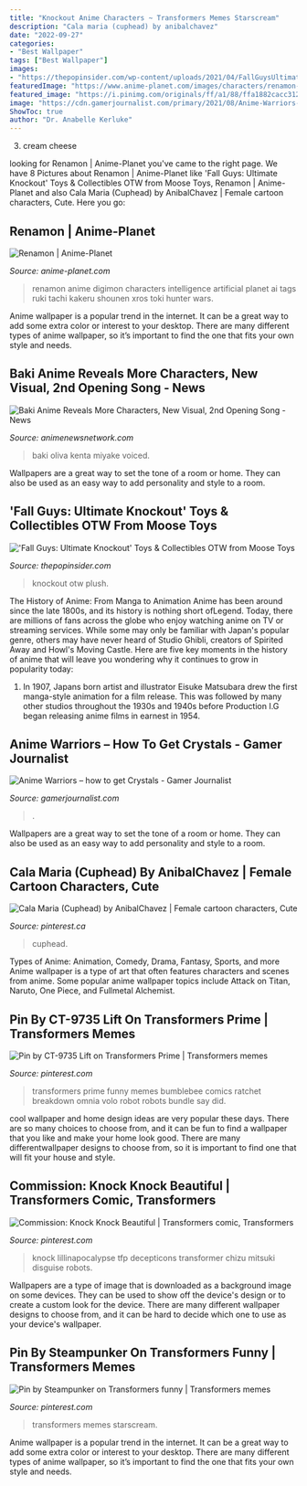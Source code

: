 ```yaml
---
title: "Knockout Anime Characters ~ Transformers Memes Starscream"
description: "Cala maria (cuphead) by anibalchavez"
date: "2022-09-27"
categories:
- "Best Wallpaper"
tags: ["Best Wallpaper"]
images:
- "https://thepopinsider.com/wp-content/uploads/2021/04/FallGuysUltimateKnockout_Logo.jpg"
featuredImage: "https://www.anime-planet.com/images/characters/renamon-5945.jpg?t=1325653143"
featured_image: "https://i.pinimg.com/originals/ff/a1/88/ffa1882cacc312c7ea7774abbe98f66e.jpg"
image: "https://cdn.gamerjournalist.com/primary/2021/08/Anime-Warriors-–-how-to-get-Crystals.jpg"
ShowToc: true
author: "Dr. Anabelle Kerluke"
---
```



3. cream cheese 

	

		
looking for Renamon | Anime-Planet you've came to the right page. We have 8 Pictures about Renamon | Anime-Planet like &#039;Fall Guys: Ultimate Knockout&#039; Toys &amp; Collectibles OTW from Moose Toys, Renamon | Anime-Planet and also Cala Maria (Cuphead) by AnibalChavez | Female cartoon characters, Cute. Here you go:
		
    
## Renamon | Anime-Planet

<img loading=lazy src="https://www.anime-planet.com/images/characters/renamon-5945.jpg?t=1325653143" onerror="this.onerror=null;this.src='https://tse4.mm.bing.net/th?id=OIP.VhbAjydeGDNW0BRrQ4jYUAAAAA&amp;pid=15.1';" alt="Renamon | Anime-Planet">

_Source: anime-planet.com_

>renamon anime digimon characters intelligence artificial planet ai tags ruki tachi kakeru shounen xros toki hunter wars. 

	

Anime wallpaper is a popular trend in the internet. It can be a great way to add some extra color or interest to your desktop. There are many different types of anime wallpaper, so it’s important to find the one that fits your own style and needs.

    
## Baki Anime Reveals More Characters, New Visual, 2nd Opening Song - News

<img loading=lazy src="https://www.animenewsnetwork.com/thumbnails/fit500x500/cms/news.2/136989/baki4.jpg" onerror="this.onerror=null;this.src='https://tse4.mm.bing.net/th?id=OIP.XNDrYoDBkmEdNiar10YIBQAAAA&amp;pid=15.1';" alt="Baki Anime Reveals More Characters, New Visual, 2nd Opening Song - News">

_Source: animenewsnetwork.com_

>baki oliva kenta miyake voiced. 

	

Wallpapers are a great way to set the tone of a room or home. They can also be used as an easy way to add personality and style to a room.

    
## &#039;Fall Guys: Ultimate Knockout&#039; Toys &amp; Collectibles OTW From Moose Toys

<img loading=lazy src="https://thepopinsider.com/wp-content/uploads/2021/04/FallGuysUltimateKnockout_Logo.jpg" onerror="this.onerror=null;this.src='https://tse2.mm.bing.net/th?id=OIP.BrvXhctASedsE6KnbRUYxwHaEK&amp;pid=15.1';" alt="&#039;Fall Guys: Ultimate Knockout&#039; Toys &amp; Collectibles OTW from Moose Toys">

_Source: thepopinsider.com_

>knockout otw plush. 

	

The History of Anime: From Manga to Animation
Anime has been around since the late 1800s, and its history is nothing short ofLegend. Today, there are millions of fans across the globe who enjoy watching anime on TV or streaming services. While some may only be familiar with Japan's popular genre, others may have never heard of Studio Ghibli, creators of Spirited Away and Howl's Moving Castle. Here are five key moments in the history of anime that will leave you wondering why it continues to grow in popularity today:
1) In 1907, Japans born artist and illustrator Eisuke Matsubara drew the first manga-style animation for a film release. This was followed by many other studios throughout the 1930s and 1940s before Production I.G began releasing anime films in earnest in 1954.

    
## Anime Warriors – How To Get Crystals - Gamer Journalist

<img loading=lazy src="https://cdn.gamerjournalist.com/primary/2021/08/Anime-Warriors-–-how-to-get-Crystals.jpg" onerror="this.onerror=null;this.src='https://tse4.mm.bing.net/th?id=OIP.vwWW6xOwiG_1ZY2Otdad7gHaEK&amp;pid=15.1';" alt="Anime Warriors – how to get Crystals - Gamer Journalist">

_Source: gamerjournalist.com_

>. 

	

Wallpapers are a great way to set the tone of a room or home. They can also be used as an easy way to add personality and style to a room.

    
## Cala Maria (Cuphead) By AnibalChavez | Female Cartoon Characters, Cute

<img loading=lazy src="https://i.pinimg.com/originals/ff/a1/88/ffa1882cacc312c7ea7774abbe98f66e.jpg" onerror="this.onerror=null;this.src='https://tse3.mm.bing.net/th?id=OIP.C3RwQp_jawOtyNfIdL4_RwHaJl&amp;pid=15.1';" alt="Cala Maria (Cuphead) by AnibalChavez | Female cartoon characters, Cute">

_Source: pinterest.ca_

>cuphead. 

	

Types of Anime: Animation, Comedy, Drama, Fantasy, Sports, and more
Anime wallpaper is a type of art that often features characters and scenes from anime. Some popular anime wallpaper topics include Attack on Titan, Naruto, One Piece, and Fullmetal Alchemist.

    
## Pin By CT-9735 Lift On Transformers Prime | Transformers Memes

<img loading=lazy src="https://i.pinimg.com/originals/6f/98/5c/6f985ccdd2b3d0731b9914d3ac6eada3.jpg" onerror="this.onerror=null;this.src='https://tse4.mm.bing.net/th?id=OIP.ujwlPKd0UK_T57eElIWwoQHaLB&amp;pid=15.1';" alt="Pin by CT-9735 Lift on Transformers Prime | Transformers memes">

_Source: pinterest.com_

>transformers prime funny memes bumblebee comics ratchet breakdown omnia volo robot robots bundle say did. 

	

cool wallpaper and home design ideas are very popular these days. There are so many choices to choose from, and it can be fun to find a wallpaper that you like and make your home look good. There are many differentwallpaper designs to choose from, so it is important to find one that will fit your house and style.

    
## Commission: Knock Knock Beautiful | Transformers Comic, Transformers

<img loading=lazy src="https://i.pinimg.com/originals/25/0a/45/250a45cda376b69d9fea5dddee6b7c82.jpg" onerror="this.onerror=null;this.src='https://tse3.mm.bing.net/th?id=OIP.5-JsHeqwrg2pu5_noqGNMQHaIH&amp;pid=15.1';" alt="Commission: Knock Knock Beautiful | Transformers comic, Transformers">

_Source: pinterest.com_

>knock lillinapocalypse tfp decepticons transformer chizu mitsuki disguise robots. 

	

Wallpapers are a type of image that is downloaded as a background image on some devices. They can be used to show off the device's design or to create a custom look for the device. There are many different wallpaper designs to choose from, and it can be hard to decide which one to use as your device's wallpaper.

    
## Pin By Steampunker On Transformers Funny | Transformers Memes

<img loading=lazy src="https://i.pinimg.com/736x/6d/50/1f/6d501f48f3396ace262475901f89f2b3.jpg" onerror="this.onerror=null;this.src='https://tse2.mm.bing.net/th?id=OIP.xlcIJ2o1fRekbZTnoxHn-gHaJQ&amp;pid=15.1';" alt="Pin by Steampunker on Transformers funny | Transformers memes">

_Source: pinterest.com_

>transformers memes starscream. 

	

Anime wallpaper is a popular trend in the internet. It can be a great way to add some extra color or interest to your desktop. There are many different types of anime wallpaper, so it’s important to find the one that fits your own style and needs.

